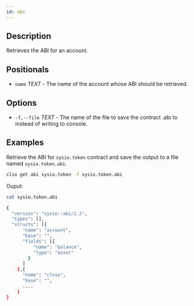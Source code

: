 ```yaml
---
id: abi
---
```


## Description

Retrieves the ABI for an account.

## Positionals

- `name` _TEXT_ - The name of the account whose ABI should be retrieved.

## Options

- `-f,--file` _TEXT_ - The name of the file to save the contract .abi to instead of writing to console.

## Examples

Retrieve the ABI for `sysio.token` contract and save the output to a file named `sysio.token.abi`.

```sh
clio get abi sysio.token -f sysio.token.abi
```

Ouput:

```sh
cat sysio.token.abi

{
  "version": "sysio::abi/1.2",
  "types": [],
  "structs": [{
      "name": "account",
      "base": "",
      "fields": [{
          "name": "balance",
          "type": "asset"
        }
      ]
    },{
      "name": "close",
      "base": "",
      ....
    }
}
```
